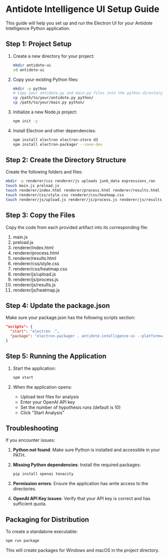 # Antidote Intelligence UI Setup Guide

This guide will help you set up and run the Electron UI for your Antidote Intelligence Python application.

## Step 1: Project Setup

1. Create a new directory for your project:
   ```bash
   mkdir antidote-ui
   cd antidote-ui
   ```

2. Copy your existing Python files:
   ```bash
   mkdir -p python
   # Copy your antidote.py and main.py files into the python directory
   cp /path/to/your/antidote.py python/
   cp /path/to/your/main.py python/
   ```

3. Initialize a new Node.js project:
   ```bash
   npm init -y
   ```

4. Install Electron and other dependencies:
   ```bash
   npm install electron electron-store d3
   npm install electron-packager --save-dev
   ```

## Step 2: Create the Directory Structure

Create the following folders and files:

```bash
mkdir -p renderer/css renderer/js uploads junk_data expressions_ran
touch main.js preload.js
touch renderer/index.html renderer/process.html renderer/results.html
touch renderer/css/style.css renderer/css/heatmap.css
touch renderer/js/upload.js renderer/js/process.js renderer/js/results.js renderer/js/heatmap.js
```

## Step 3: Copy the Files

Copy the code from each provided artifact into its corresponding file:

1. main.js
2. preload.js
3. renderer/index.html
4. renderer/process.html
5. renderer/results.html
6. renderer/css/style.css
7. renderer/css/heatmap.css
8. renderer/js/upload.js
9. renderer/js/process.js
10. renderer/js/results.js
11. renderer/js/heatmap.js

## Step 4: Update the package.json

Make sure your package.json has the following scripts section:

```json
"scripts": {
  "start": "electron .",
  "package": "electron-packager . antidote-intelligence-ui --platform=win32,darwin --arch=x64 --overwrite"
}
```

## Step 5: Running the Application

1. Start the application:
   ```bash
   npm start
   ```

2. When the application opens:
   - Upload text files for analysis
   - Enter your OpenAI API key
   - Set the number of hypothesis runs (default is 10)
   - Click "Start Analysis"

## Troubleshooting

If you encounter issues:

1. **Python not found**: Make sure Python is installed and accessible in your PATH.

2. **Missing Python dependencies**: Install the required packages:
   ```bash
   pip install openai tenacity
   ```

3. **Permission errors**: Ensure the application has write access to the directories.

4. **OpenAI API Key issues**: Verify that your API key is correct and has sufficient quota.

## Packaging for Distribution

To create a standalone executable:

```bash
npm run package
```

This will create packages for Windows and macOS in the project directory.